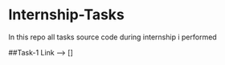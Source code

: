 # Internship-Tasks
In this repo all tasks source code during internship i performed

##Task-1 Link --> []
